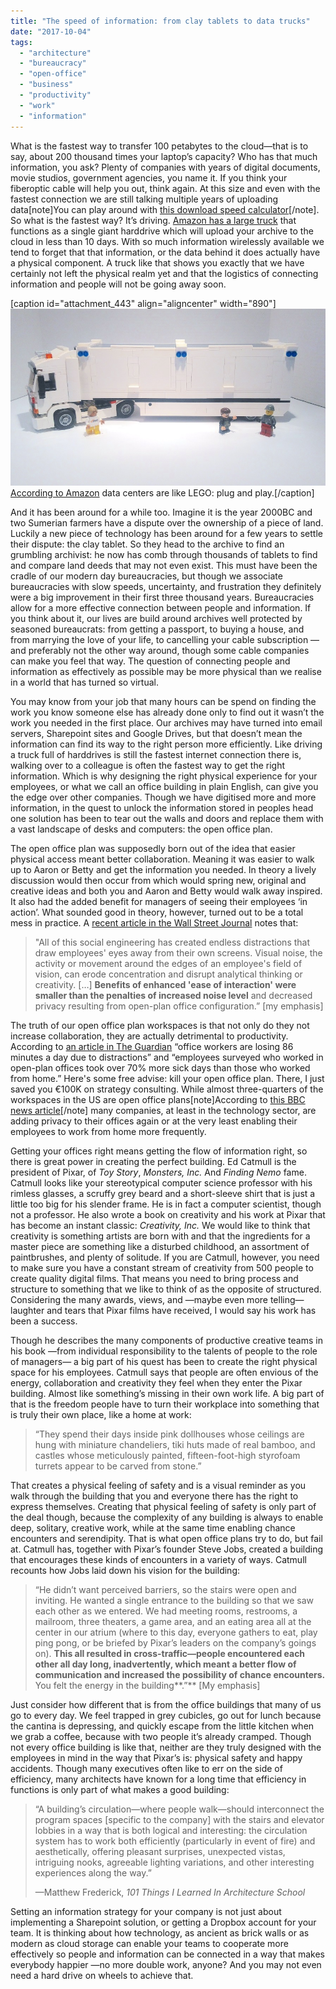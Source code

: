 ```yaml
---
title: "The speed of information: from clay tablets to data trucks"
date: "2017-10-04"
tags: 
  - "architecture"
  - "bureaucracy"
  - "open-office"
  - "business"
  - "productivity"
  - "work"
  - "information"
---
```


What is the fastest way to transfer 100 petabytes to the cloud—that is to say, about 200 thousand times your laptop’s capacity? Who has that much information, you ask? Plenty of companies with years of digital documents, movie studios, government agencies, you name it. If you think your fiberoptic cable will help you out, think again. At this size and even with the fastest connection we are still talking multiple years of uploading data\[note\]You can play around with [this download speed calculator](http://www.t1shopper.com/tools/calculate/downloadcalculator.php)\[/note\]. So what is the fastest way? It’s driving. [Amazon has a large truck](https://www.wired.com/2016/12/amazons-snowmobile-actually-truck-hauling-huge-hard-drive/) that functions as a single giant harddrive which will upload your archive to the cloud in less than 10 days. With so much information wirelessly available we tend to forget that that information, or the data behind it does actually have a physical component. A truck like that shows you exactly that we have certainly not left the physical realm yet and that the logistics of connecting information and people will not be going away soon.

\[caption id="attachment\_443" align="aligncenter" width="890"\]![LEGO version of the AWS Snowmobile](images/sn_snowmobile_2.jpg) [According to Amazon](https://aws.amazon.com/blogs/aws/aws-snowmobile-move-exabytes-of-data-to-the-cloud-in-weeks/) data centers are like LEGO: plug and play.\[/caption\]

And it has been around for a while too. Imagine it is the year 2000BC and two Sumerian farmers have a dispute over the ownership of a piece of land. Luckily a new piece of technology has been around for a few years to settle their dispute: the clay tablet. So they head to the archive to find an grumbling archivist: he now has comb through thousands of tablets to find and compare land deeds that may not even exist. This must have been the cradle of our modern day bureaucracies, but though we associate bureaucracies with slow speeds, uncertainty, and frustration they definitely were a big improvement in their first three thousand years. Bureaucracies allow for a more effective connection between people and information. If you think about it, our lives are build around archives well protected by seasoned bureaucrats: from getting a passport, to buying a house, and from marrying the love of your life, to cancelling your cable subscription —and preferably not the other way around, though some cable companies can make you feel that way. The question of connecting people and information as effectively as possible may be more physical than we realise in a world that has turned so virtual.

You may know from your job that many hours can be spend on finding the work you know someone else has already done only to find out it wasn’t the work you needed in the first place. Our archives may have turned into email servers, Sharepoint sites and Google Drives, but that doesn’t mean the information can find its way to the right person more efficiently. Like driving a truck full of harddrives is still the fastest internet connection there is, walking over to a colleague is often the fastest way to get the right information. Which is why designing the right physical experience for your employees, or what we call an office building in plain English, can give you the edge over other companies. Though we have digitised more and more information, in the quest to unlock the information stored in peoples head one solution has been to tear out the walls and doors and replace them with a vast landscape of desks and computers: the open office plan.

The open office plan was supposedly born out of the idea that easier physical access meant better collaboration. Meaning it was easier to walk up to Aaron or Betty and get the information you needed. In theory a lively discussion would then occur from which would spring new, original and creative ideas and both you and Aaron and Betty would walk away inspired. It also had the added benefit for managers of seeing their employees ‘in action’. What sounded good in theory, however, turned out to be a total mess in practice. A [recent article in the Wall Street Journal](https://www.wsj.com/articles/why-you-cant-concentrate-at-work-1494342840) notes that:

> "All of this social engineering has created endless distractions that draw employees' eyes away from their own screens. Visual noise, the activity or movement around the edges of an employee's field of vision, can erode concentration and disrupt analytical thinking or creativity. \[…\] **Benefits of enhanced 'ease of interaction' were smaller than the penalties of increased noise level** and decreased privacy resulting from open-plan office configuration.” \[my emphasis\]

The truth of our open office plan workspaces is that not only do they not increase collaboration, they are actually detrimental to productivity. According to [an article in The Guardian](https://www.theguardian.com/money/work-blog/2014/sep/29/open-plan-office-health-productivity) “office workers are losing 86 minutes a day due to distractions” and “employees surveyed who worked in open-plan offices took over 70% more sick days than those who worked from home.” Here's some free advise: kill your open office plan. There, I just saved you €100K on strategy consulting. While almost three-quarters of the workspaces in the US are open office plans\[note\]According to [this BBC news article](http://www.bbc.com/capital/story/20170105-open-offices-are-damaging-our-memories)\[/note\] many companies, at least in the technology sector, are adding privacy to their offices again or at the very least enabling their employees to work from home more frequently.

Getting your offices right means getting the flow of information right, so there is great power in creating the perfect building. Ed Catmull is the president of Pixar, of _Toy Story_, _Monsters, Inc._ And _Finding Nemo_ fame. Catmull looks like your stereotypical computer science professor with his rimless glasses, a scruffy grey beard and a short-sleeve shirt that is just a little too big for his slender frame. He is in fact a computer scientist, though not a professor. He also wrote a book on creativity and his work at Pixar that has become an instant classic: _Creativity, Inc._ We would like to think that creativity is something artists are born with and that the ingredients for a master piece are something like a disturbed childhood, an assortment of paintbrushes, and plenty of solitude. If you are Catmull, however, you need to make sure you have a constant stream of creativity from 500 people to create quality digital films. That means you need to bring process and structure to something that we like to think of as the opposite of structured. Considering the many awards, views, and —maybe even more telling— laughter and tears that Pixar films have received, I would say his work has been a success.

Though he describes the many components of productive creative teams in his book —from individual responsibility to the talents of people to the role of managers— a big part of his quest has been to create the right physical space for his employees. Catmull says that people are often envious of the energy, collaboration and creativity they feel when they enter the Pixar building. Almost like something’s missing in their own work life. A big part of that is the freedom people have to turn their workplace into something that is truly their own place, like a home at work:

> “They spend their days inside pink dollhouses whose ceilings are hung with miniature chandeliers, tiki huts made of real bamboo, and castles whose meticulously painted, fifteen-foot-high styrofoam turrets appear to be carved from stone.”

That creates a physical feeling of safety and is a visual reminder as you walk through the building that you and everyone there has the right to express themselves. Creating that physical feeling of safety is only part of the deal though, because the complexity of any building is always to enable deep, solitary, creative work, while at the same time enabling chance encounters and serendipity. That is what open office plans try to do, but fail at. Catmull has, together with Pixar’s founder Steve Jobs, created a building that encourages these kinds of encounters in a variety of ways. Catmull recounts how Jobs laid down his vision for the building:

> “He didn’t want perceived barriers, so the stairs were open and inviting. He wanted a single entrance to the building so that we saw each other as we entered. We had meeting rooms, restrooms, a mailroom, three theaters, a game area, and an eating area all at the center in our atrium (where to this day, everyone gathers to eat, play ping pong, or be briefed by Pixar’s leaders on the company’s goings on). **This all resulted in cross-traffic—people encountered each other all day long, inadvertently, which meant a better flow of communication and increased the possibility of chance encounters.** You felt the energy in the building**.”** \[My emphasis\]

Just consider how different that is from the office buildings that many of us go to every day. We feel trapped in grey cubicles, go out for lunch because the cantina is depressing, and quickly escape from the little kitchen when we grab a coffee, because with two people it’s already cramped. Though not every office building is like that, neither are they truly designed with the employees in mind in the way that Pixar’s is: physical safety and happy accidents. Though many executives often like to err on the side of efficiency, many architects have known for a long time that efficiency in functions is only part of what makes a good building:

> “A building’s circulation—where people walk—should interconnect the program spaces \[specific to the company\] with the stairs and elevator lobbies in a way that is both logical and interesting: the circulation system has to work both efficiently (particularly in event of fire) and aesthetically, offering pleasant surprises, unexpected vistas, intriguing nooks, agreeable lighting variations, and other interesting experiences along the way.”
> 
> —Matthew Frederick, _101 Things I Learned In Architecture School_

Setting an information strategy for your company is not just about implementing a Sharepoint solution, or getting a Dropbox account for your team. It is thinking about how technology, as ancient as brick walls or as modern as cloud storage can enable your teams to cooperate more effectively so people and information can be connected in a way that makes everybody happier —no more double work, anyone? And you may not even need a hard drive on wheels to achieve that.
